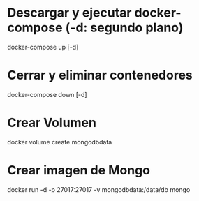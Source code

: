 # Descargar y ejecutar docker-compose (-d: segundo plano)
docker-compose up [-d] 

# Cerrar y eliminar contenedores
docker-compose down [-d]

# Crear Volumen
docker volume create mongodbdata

# Crear imagen de Mongo
docker run -d -p 27017:27017 -v mongodbdata:/data/db mongo

